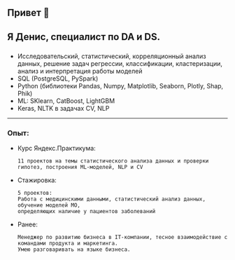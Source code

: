## Привет 👋
## Я Денис, специалист по DA и DS.

###
- Исследовательский, статистический, корреляционный анализ данных, решение задач регрессии, классификации, кластеризации, анализ и интерпретация работы моделей
- SQL (PostgreSQL, PySpark)
- Python (библиотеки Pandas, Numpy, Matplotlib, Seaborn, Plotly, Shap, Phik)
- ML: SKlearn, CatBoost, LightGBM
- Keras, NLTK в задачах CV, NLP
________________
### Опыт:
- Курс Яндекс.Практикума:
  
      11 проектов на темы статистического анализа данных и проверки гипотез, построения ML-моделей, NLP и CV
  
- Стажировка:
  
      5 проектов:
      Работа с медицинскими данными, статистический анализ данных, обучение моделей МО,
      определяющих наличие у пациентов заболеваний

- Ранее:

      Менеджер по развитию бизнеса в IT-компании, тесное взаимодействие с командами продукта и маркетинга.
      Умею разговаривать на языке бизнеса.

